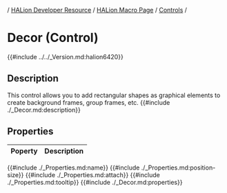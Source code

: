 / [HALion Developer Resource](../../HALion-Developer-Resource.md) / [HALion Macro Page](./HALion-Macro-Page.md) / [Controls](./Controls.md) /

# Decor (Control)

{{#include ../../_Version.md:halion6420}}

## Description

This control allows you to add rectangular shapes as graphical elements to create background frames, group frames, etc. {{#include ./_Decor.md:description}}

## Properties

|Poperty|Description|
|:-|:-|
{{#include ./_Properties.md:name}}
{{#include ./_Properties.md:position-size}}
{{#include ./_Properties.md:attach}}
{{#include ./_Properties.md:tooltip}}
{{#include ./_Decor.md:properties}}